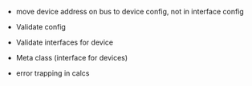  - move device address on bus to device config, not in interface config
 
 - Validate config
 - Validate interfaces for device
 - Meta class (interface for devices)
 - error trapping in calcs